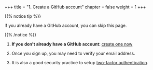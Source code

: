 +++
title = "1. Create a GitHub account"
chapter = false
weight = 1
+++

{{% notice tip %}}
<p>If you already have a GitHub account, you can skip this page.</p>
{{% /notice %}}

1. **If you don't already have a GitHub account**: [create
one now](https://github.com/join)

2. Once you sign up, you may need to verify your email address.

3. It is also a good security practice to setup [two-factor authentication](https://help.github.com/en/github/authenticating-to-github/configuring-two-factor-authentication).

